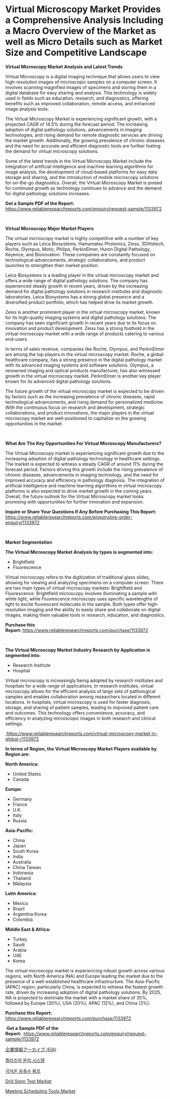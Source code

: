 <p><h1>Virtual Microscopy Market Provides a Comprehensive Analysis Including a Macro Overview of the Market as well as Micro Details such as Market Size and Competitive Landscape</h1></p><p><strong>Virtual Microscopy Market Analysis and Latest Trends</strong></p>
<p><p>Virtual Microscopy is a digital imaging technique that allows users to view high-resolution images of microscopic samples on a computer screen. It involves scanning magnified images of specimens and storing them in a digital database for easy sharing and analysis. This technology is widely used in fields such as education, research, and diagnostics, offering benefits such as improved collaboration, remote access, and enhanced image analysis tools.</p><p>The Virtual Microscopy Market is experiencing significant growth, with a projected CAGR of 14.5% during the forecast period. The increasing adoption of digital pathology solutions, advancements in imaging technologies, and rising demand for remote diagnostic services are driving the market growth. Additionally, the growing prevalence of chronic diseases and the need for accurate and efficient diagnostic tools are further fueling the demand for virtual microscopy solutions.</p><p>Some of the latest trends in the Virtual Microscopy Market include the integration of artificial intelligence and machine learning algorithms for image analysis, the development of cloud-based platforms for easy data storage and sharing, and the introduction of mobile microscopy solutions for on-the-go diagnostics. Overall, the Virtual Microscopy Market is poised for continued growth as technology continues to advance and the demand for digital pathology solutions increases.</p></p>
<p><strong>Get a Sample PDF of the Report:&nbsp;</strong> <a href="https://www.reliableresearchreports.com/enquiry/request-sample/1133972">https://www.reliableresearchreports.com/enquiry/request-sample/1133972</a></p>
<p>&nbsp;</p>
<p><strong>Virtual Microscopy Major Market Players</strong></p>
<p><p>The virtual microscopy market is highly competitive with a number of key players such as Leica Biosystems, Hamamatsu Photonics, Zeiss, 3DHistech, Roche, Olympus, Motic, Philips, PerkinElmer, Huron Digital Pathology, Keyence, and Bionovation. These companies are constantly focused on technological advancements, strategic collaborations, and product launches to strengthen their market position.</p><p>Leica Biosystems is a leading player in the virtual microscopy market and offers a wide range of digital pathology solutions. The company has experienced steady growth in recent years, driven by the increasing demand for digital pathology solutions in research institutes and diagnostic laboratories. Leica Biosystems has a strong global presence and a diversified product portfolio, which has helped drive its market growth.</p><p>Zeiss is another prominent player in the virtual microscopy market, known for its high-quality imaging systems and digital pathology solutions. The company has seen significant growth in recent years due to its focus on innovation and product development. Zeiss has a strong foothold in the virtual microscopy market with a wide range of products catering to various end-users.</p><p>In terms of sales revenue, companies like Roche, Olympus, and PerkinElmer are among the top players in the virtual microscopy market. Roche, a global healthcare company, has a strong presence in the digital pathology market with its advanced imaging systems and software solutions. Olympus, a renowned imaging and optical products manufacturer, has also witnessed growth in the virtual microscopy market. PerkinElmer is another key player known for its advanced digital pathology solutions.</p><p>The future growth of the virtual microscopy market is expected to be driven by factors such as the increasing prevalence of chronic diseases, rapid technological advancements, and rising demand for personalized medicine. With the continuous focus on research and development, strategic collaborations, and product innovations, the major players in the virtual microscopy market are well-positioned to capitalize on the growing opportunities in the market.</p></p>
<p>&nbsp;</p>
<p><strong>What Are The Key Opportunities For Virtual Microscopy Manufacturers?</strong></p>
<p><p>The Virtual Microscopy market is experiencing significant growth due to the increasing adoption of digital pathology technology in healthcare settings. The market is expected to witness a steady CAGR of around 11% during the forecast period. Factors driving this growth include the rising prevalence of chronic diseases, advancements in imaging technology, and the need for improved accuracy and efficiency in pathology diagnosis. The integration of artificial intelligence and machine learning algorithms in virtual microscopy platforms is also expected to drive market growth in the coming years. Overall, the future outlook for the Virtual Microscopy market looks promising with opportunities for further innovation and expansion.</p></p>
<p><strong>Inquire or Share Your Questions If Any Before Purchasing This Report:</strong> <a href="https://www.reliableresearchreports.com/enquiry/pre-order-enquiry/1133972">https://www.reliableresearchreports.com/enquiry/pre-order-enquiry/1133972</a></p>
<p>&nbsp;</p>
<p><strong>Market Segmentation</strong></p>
<p><strong>The Virtual Microscopy Market Analysis by types is segmented into:</strong></p>
<p><ul><li>Brightfield</li><li>Fluorescence</li></ul></p>
<p><p>Virtual microscopy refers to the digitization of traditional glass slides, allowing for viewing and analyzing specimens on a computer screen. There are two main types of virtual microscopy markets: Brightfield and Fluorescence. Brightfield microscopy involves illuminating a sample with white light, while Fluorescence microscopy uses specific wavelengths of light to excite fluorescent molecules in the sample. Both types offer high-resolution imaging and the ability to easily share and collaborate on digital images, making them valuable tools in research, education, and diagnostics.</p></p>
<p><strong>Purchase this Report:&nbsp;</strong><a href="https://www.reliableresearchreports.com/purchase/1133972">https://www.reliableresearchreports.com/purchase/1133972</a></p>
<p>&nbsp;</p>
<p><strong>The Virtual Microscopy Market Industry Research by Application is segmented into:</strong></p>
<p><ul><li>Research Institute</li><li>Hospital</li></ul></p>
<p><p>Virtual microscopy is increasingly being adopted by research institutes and hospitals for a wide range of applications. In research institutes, virtual microscopy allows for the efficient analysis of large sets of pathological samples and enables collaboration among researchers located in different locations. In hospitals, virtual microscopy is used for faster diagnosis, storage, and sharing of patient samples, leading to improved patient care and outcomes. This technology offers convenience, accuracy, and efficiency in analyzing microscopic images in both research and clinical settings.</p></p>
<p><a href="https://www.reliableresearchreports.com/virtual-microscopy-market-in-global-r1133972">&nbsp;https://www.reliableresearchreports.com/virtual-microscopy-market-in-global-r1133972</a></p>
<p><strong>In terms of Region, the Virtual Microscopy Market Players available by Region are:</strong></p>
<p>
    <p> <strong> North America: </strong>
        <ul>
            <li>United States</li>
            <li>Canada</li>
        </ul>
        </p> 
    <p> <strong> Europe: </strong>
        <ul>
            <li>Germany</li>
            <li>France</li>
            <li>U.K.</li>
            <li>Italy</li>
            <li>Russia</li>
        </ul>
        </p> 
    <p> <strong> Asia-Pacific: </strong>
        <ul>
            <li>China</li>
            <li>Japan</li>
            <li>South Korea</li>
            <li>India</li>
            <li>Australia</li>
            <li>China Taiwan</li>
            <li>Indonesia</li>
            <li>Thailand</li>
            <li>Malaysia</li>
        </ul>
        </p> 
    <p> <strong> Latin America: </strong>
        <ul>
            <li>Mexico</li>
            <li>Brazil</li>
            <li>Argentina Korea</li>
            <li>Colombia</li>
        </ul>
        </p> 
    <p> <strong> Middle East & Africa: </strong>
        <ul>
            <li>Turkey</li>
            <li>Saudi</li>
            <li>Arabia</li>
            <li>UAE</li>
            <li>Korea</li>
        </ul>
    </p>
    </p>
<p><p>The virtual microscopy market is experiencing robust growth across various regions, with North America (NA) and Europe leading the market due to the presence of a well-established healthcare infrastructure. The Asia-Pacific (APAC) region, particularly China, is expected to witness the fastest growth rate, driven by increasing adoption of digital pathology solutions. By 2025, NA is projected to dominate the market with a market share of 35%, followed by Europe (30%), USA (20%), APAC (12%), and China (3%).</p></p>
<p><strong>Purchase this Report: </strong><a href="https://www.reliableresearchreports.com/purchase/1133972">https://www.reliableresearchreports.com/purchase/1133972</a></p>
<p>&nbsp;<strong>Get a Sample PDF of the Report:&nbsp;&nbsp;</strong><a href="https://www.reliableresearchreports.com/enquiry/request-sample/1133972">https://www.reliableresearchreports.com/enquiry/request-sample/1133972</a></p>
<p><strong></strong></p>
<p><p><a href="https://github.com/dandier2003/Market-Research-Report-List-1/blob/main/7396541103883.md">企業情報アーカイブ (EIA)</a></p><p><a href="https://github.com/asratman/Market-Research-Report-List-1/blob/main/281453097409.md">플라즈마 분리 시스템</a></p><p><a href="https://github.com/Wesleyeilly8796202/Market-Research-Report-List-1/blob/main/819864497408.md">극저온 응축수 펌프</a></p><p><a href="https://www.linkedin.com/pulse/drill-stem-test-market-size-reveals-best-marketing-channels-xkmsf?trackingId=4CODppLV7DwVh2%2FMt5NLQQ%3D%3D">Drill Stem Test Market</a></p><p><a href="https://www.linkedin.com/pulse/meeting-scheduling-tools-market-trends-analysis-forecasted-z3mpf?trackingId=ReL7LNvzQQ04j1KoLjSbbQ%3D%3D">Meeting Scheduling Tools Market</a></p></p>